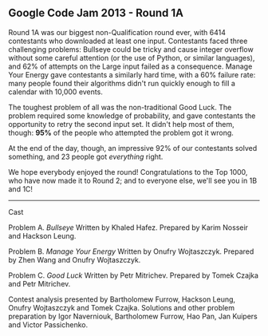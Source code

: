Google Code Jam 2013 - Round 1A
---

Round 1A was our biggest non-Qualification round ever, with 6414 contestants who downloaded at least one input. Contestants faced three challenging problems: Bullseye could be tricky and cause integer overflow without some careful attention (or the use of Python, or similar languages), and 62% of attempts on the Large input failed as a consequence. Manage Your Energy gave contestants a similarly hard time, with a 60% failure rate: many people found their algorithms didn't run quickly enough to fill a calendar with 10,000 events.

The toughest problem of all was the non-traditional Good Luck. The problem required some knowledge of probability, and gave contestants the opportunity to retry the second input set. It didn't help most of them, though:  **95%**  of the people who attempted the problem got it wrong.

At the end of the day, though, an impressive 92% of our contestants solved something, and 23 people got  _everything_  right.

We hope everybody enjoyed the round! Congratulations to the Top 1000, who have now made it to Round 2; and to everyone else, we'll see you in 1B and 1C!

----------

Cast

Problem A.  _Bullseye_  Written by Khaled Hafez. Prepared by Karim Nosseir and Hackson Leung.

Problem B.  _Manage Your Energy_  Written by Onufry Wojtaszczyk. Prepared by Zhen Wang and Onufry Wojtaszczyk.

Problem C.  _Good Luck_  Written by Petr Mitrichev. Prepared by Tomek Czajka and Petr Mitrichev.

Contest analysis presented by Bartholomew Furrow, Hackson Leung, Onufry Wojtaszczyk and Tomek Czajka. Solutions and other problem preparation by Igor Naverniouk, Bartholomew Furrow, Hao Pan, Jan Kuipers and Victor Passichenko.

